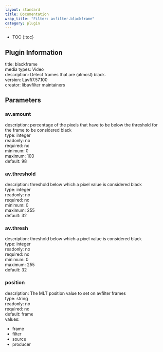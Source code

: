 ```yaml
---
layout: standard
title: Documentation
wrap_title: "Filter: avfilter.blackframe"
category: plugin
---
```

* TOC
{:toc}

## Plugin Information

title: blackframe  
media types:
Video  
description: Detect frames that are (almost) black.  
version: Lavfi7.57.100  
creator: libavfilter maintainers  

## Parameters

### av.amount

  
description:
percentage of the pixels that have to be below the threshold for the frame to be considered black  
type: integer  
readonly: no  
required: no  
minimum: 0  
maximum: 100  
default: 98  

### av.threshold

  
description:
threshold below which a pixel value is considered black  
type: integer  
readonly: no  
required: no  
minimum: 0  
maximum: 255  
default: 32  

### av.thresh

  
description:
threshold below which a pixel value is considered black  
type: integer  
readonly: no  
required: no  
minimum: 0  
maximum: 255  
default: 32  

### position

  
description:
The MLT position value to set on avfilter frames  
type: string  
readonly: no  
required: no  
default: frame  
values:  

* frame
* filter
* source
* producer

